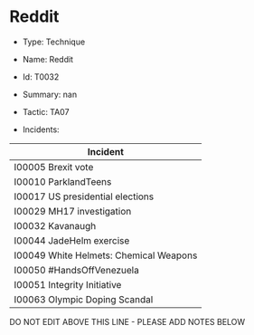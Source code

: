 # Reddit

* Type: Technique

* Name: Reddit

* Id: T0032

* Summary: nan

* Tactic: TA07

* Incidents:

| Incident |
| --------- |
| I00005 Brexit vote |
| I00010 ParklandTeens |
| I00017 US presidential elections |
| I00029 MH17 investigation |
| I00032 Kavanaugh |
| I00044 JadeHelm exercise |
| I00049 White Helmets: Chemical Weapons |
| I00050 #HandsOffVenezuela |
| I00051 Integrity Initiative |
| I00063 Olympic Doping Scandal |

DO NOT EDIT ABOVE THIS LINE - PLEASE ADD NOTES BELOW